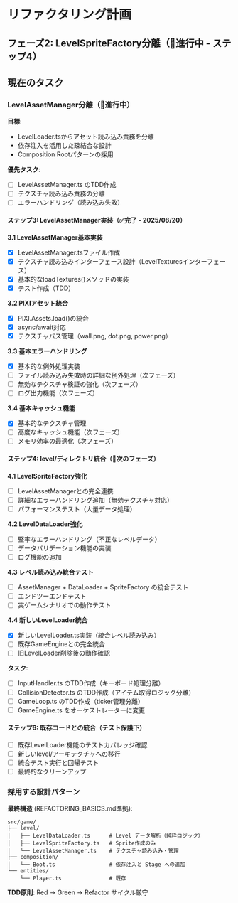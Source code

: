 # リファクタリング計画

## フェーズ2: LevelSpriteFactory分離（🔄進行中 - ステップ4）

## 現在のタスク

### LevelAssetManager分離（🔄進行中）

**目標**: 
- LevelLoader.tsからアセット読み込み責務を分離
- 依存注入を活用した疎結合な設計  
- Composition Rootパターンの採用

**優先タスク**:
- [ ] LevelAssetManager.ts のTDD作成
- [ ] テクスチャ読み込み責務の分離  
- [ ] エラーハンドリング（読み込み失敗）

#### ステップ3: LevelAssetManager実装（✅完了 - 2025/08/20）

**3.1 LevelAssetManager基本実装**
- [x] LevelAssetManager.tsファイル作成
- [x] テクスチャ読み込みインターフェース設計（LevelTexturesインターフェース）
- [x] 基本的なloadTextures()メソッドの実装
- [x] テスト作成（TDD）

**3.2 PIXIアセット統合**
- [x] PIXI.Assets.load()の統合
- [x] async/await対応
- [x] テクスチャパス管理（wall.png, dot.png, power.png）

**3.3 基本エラーハンドリング**
- [x] 基本的な例外処理実装
- [ ] ファイル読み込み失敗時の詳細な例外処理（次フェーズ）
- [ ] 無効なテクスチャ検証の強化（次フェーズ）
- [ ] ログ出力機能（次フェーズ）

**3.4 基本キャッシュ機能**
- [x] 基本的なテクスチャ管理
- [ ] 高度なキャッシュ機能（次フェーズ）
- [ ] メモリ効率の最適化（次フェーズ）

#### ステップ4: level/ディレクトリ統合（🔄次のフェーズ）

**4.1 LevelSpriteFactory強化**
- [ ] LevelAssetManagerとの完全連携
- [ ] 詳細なエラーハンドリング追加（無効テクスチャ対応）
- [ ] パフォーマンステスト（大量データ処理）

**4.2 LevelDataLoader強化**
- [ ] 堅牢なエラーハンドリング（不正なレベルデータ）
- [ ] データバリデーション機能の実装
- [ ] ログ機能の追加

**4.3 レベル読み込み統合テスト**
- [ ] AssetManager + DataLoader + SpriteFactory の統合テスト
- [ ] エンドツーエンドテスト
- [ ] 実ゲームシナリオでの動作テスト

**4.4 新しいLevelLoader統合**
- [x] 新しいLevelLoader.ts実装（統合レベル読み込み）
- [ ] 既存GameEngineとの完全統合
- [ ] 旧LevelLoader削除後の動作確認

**タスク**:
- [ ] InputHandler.ts のTDD作成（キーボード処理分離）
- [ ] CollisionDetector.ts のTDD作成（アイテム取得ロジック分離）
- [ ] GameLoop.ts のTDD作成（ticker管理分離）
- [ ] GameEngine.ts をオーケストレーターに変更

#### ステップ6: 既存コードとの統合（テスト保護下）
- [ ] 既存LevelLoader機能のテストカバレッジ確認
- [ ] 新しいlevel/アーキテクチャへの移行
- [ ] 統合テスト実行と回帰テスト
- [ ] 最終的なクリーンアップ

### 採用する設計パターン

**最終構造** (REFACTORING_BASICS.md準拠):
```
src/game/
├── level/
│   ├── LevelDataLoader.ts      # Level データ解析（純粋ロジック）
│   ├── LevelSpriteFactory.ts   # Sprite作成のみ
│   └── LevelAssetManager.ts    # テクスチャ読み込み・管理
├── composition/
│   └── Boot.ts                 # 依存注入と Stage への追加
└── entities/
    └── Player.ts               # 既存
```

**TDD原則**: Red → Green → Refactor サイクル厳守
